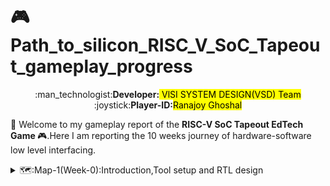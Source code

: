 # :video_game: Path_to_silicon_RISC_V_SoC_Tapeout_gameplay_progress
<div align="center">:man_technologist:<b>Developer:</b><mark> VlSI SYSTEM DESIGN(VSD) Team</mark></div>
<div align="center">:joystick:<b>Player-ID:</b><mark>Ranajoy Ghoshal</mark></div>

:rocket: Welcome to my gameplay report of the <b> RISC-V SoC Tapeout EdTech Game </b> :video_game:.Here I am reporting the 10 weeks journey of hardware-software low level interfacing.
<details>
  <summary>🗺️:Map-1(Week-0):Introduction,Tool setup and RTL design</summary>

  ## 🗺️: Map-1(Week-0):Introduction,Tool setup and RTL design
  <details>
  <summary>:checkered_flag:Level-1(Day-0):Inauguration call and program overview </summary>
    
  ##  :checkered_flag:Level-1(Day-0):Inauguration call and program overview
  </details>

  <details>
  <summary>:checkered_flag:Level-2(Day-1):System Check and SoC Design flow Lecture </summary>
    
  ##  :checkered_flag:Level-2(Day-1):System Check and SoC Design flow Lecture 
  </details>
  
  <details>
  <summary>:checkered_flag:Level-3(Day-2):Tools Check </summary>
    
  ##  :checkered_flag:Level-3(Day-2):Tools Check
  :rocket:The open source tools like Yosys,iverilog,GTK Wave are installed in my Ubuntu 64 bit VM for RTL design,verification and sysnthesis task.
  :page_facing_up: <b>[Explore Level-3](Map_1/Level_3/readme.md)</b>
  <br>
  :chart_with_upwards_trend: <b>Level-3 Status:</b> :white_check_mark: Completed
  </details>
</details>
